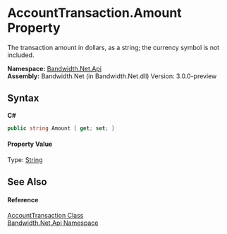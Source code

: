 ﻿# AccountTransaction.Amount Property 
 

The transaction amount in dollars, as a string; the currency symbol is not included.

**Namespace:**&nbsp;<a href ="N_Bandwidth_Net_Api.md">Bandwidth.Net.Api</a><br />**Assembly:**&nbsp;Bandwidth.Net (in Bandwidth.Net.dll) Version: 3.0.0-preview

## Syntax

**C#**<br />
``` C#
public string Amount { get; set; }
```


#### Property Value
Type: <a href="http://msdn2.microsoft.com/en-us/library/s1wwdcbf" target="_blank">String</a>

## See Also


#### Reference
<a href ="T_Bandwidth_Net_Api_AccountTransaction.md">AccountTransaction Class</a><br /><a href ="N_Bandwidth_Net_Api.md">Bandwidth.Net.Api Namespace</a><br />